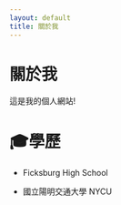 ```yaml
---
layout: default
title: 關於我
---  
```


# 關於我  
這是我的個人網站!

# 🎓學歷
- Ficksburg High School
  
- 國立陽明交通大學 NYCU
